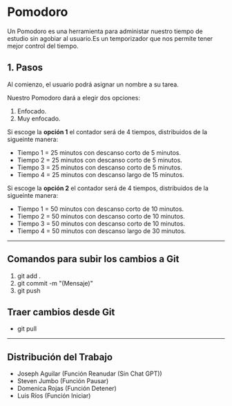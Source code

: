 # Pomodoro

Un Pomodoro es una herramienta para administar nuestro tiempo de estudio sin agobiar al usuario.Es un temporizador que nos permite tener mejor control del tiempo.

## 1. Pasos

Al comienzo, el usuario podrá asignar un nombre a su tarea.

Nuestro Pomodoro dará a elegir dos opciones:

1. Enfocado.
2. Muy enfocado.

Si escoge la **opción 1** el contador será de 4 tiempos, distribuidos de la sigueinte manera:

- Tiempo 1 = 25 minutos con descanso corto de 5 minutos.
- Tiempo 2 = 25 minutos con descanso corto de 5 minutos.
- Tiempo 3 = 25 minutos con descanso corto de 5 minutos.
- Tiempo 4 = 25 minutos con descanso largo de 15 minutos.

Si escoge la **opción 2** el contador será de 4 tiempos, distribuidos de la sigueinte manera:

- Tiempo 1 = 50 minutos con descanso corto de 10 minutos.
- Tiempo 2 = 50 minutos con descanso corto de 10 minutos.
- Tiempo 3 = 50 minutos con descanso corto de 10 minutos.
- Tiempo 4 = 50 minutos con descanso largo de 30 minutos.

---

## Comandos para subir los cambios a Git

1. git add .
2. git commit -m "(Mensaje)"
3. git push

## Traer cambios desde Git

- git pull

---

## Distribución del Trabajo

- Joseph Aguilar (Función Reanudar (Sin Chat GPT))
- Steven Jumbo (Función Pausar)
- Domenica Rojas (Función Detener)
- Luis Ríos (Función Iniciar)
